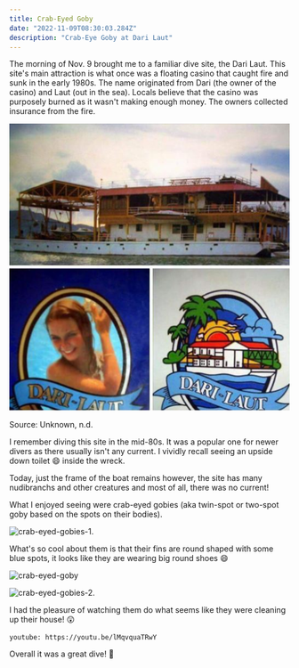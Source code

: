 ```yaml
---
title: Crab-Eyed Goby
date: "2022-11-09T08:30:03.284Z"
description: "Crab-Eye Goby at Dari Laut"
---
```


The morning of Nov. 9 brought me to a familiar dive site, the Dari Laut. This site's main attraction is what once was a floating casino that caught fire and sunk in the early 1980s. The name originated from Dari (the owner of the casino) and Laut (out in the sea). Locals believe that the casino was purposely burned as it wasn't making enough money. The owners collected insurance from the fire.

![dari-laut](./dari-laut.jpeg)

Source: Unknown, n.d.

I remember diving this site in the mid-80s. It was a popular one for newer divers as there usually isn't any current. I vividly recall seeing an upside down toilet :smile: inside the wreck.

Today, just the frame of the boat remains however, the site has many nudibranchs and other creatures and most of all, there was no current!

What I enjoyed seeing were crab-eyed gobies (aka twin-spot or two-spot goby based on the spots on their bodies).

![crab-eyed-gobies-1](./goby-pair1.jpg).

What's so cool about them is that their fins are round shaped with some blue spots, it looks like they are wearing big round shoes :smile:

![crab-eyed-goby](./single-goby.jpg)

![crab-eyed-gobies-2](./goby-pair2.jpg).

I had the pleasure of watching them do what seems like they were cleaning up their house! :astonished:

`youtube: https://youtu.be/lMqvquaTRwY`

Overall it was a great dive! :clap:
